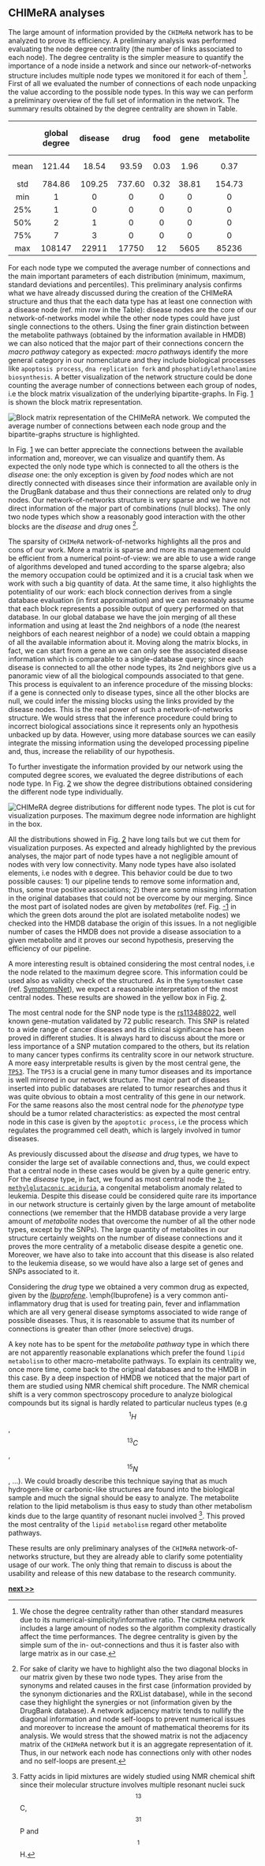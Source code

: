 ## CHIMeRA analyses

The large amount of information provided by the `CHIMeRA` network has to be analyzed to prove its efficiency.
A preliminary analysis was performed evaluating the node degree centrality (the number of links associated to each node).
The degree centrality is the simpler measure to quantify the importance of a node inside a network and since our network-of-networks structure includes multiple node types we monitored it for each of them [^1].
First of all we evaluated the number of connections of each node unpacking the value according to the possible node types.
In this way we can perform a preliminary overview of the full set of information in the network.
The summary results obtained by the degree centrality are shown in Table.

|       | global degree  | disease |   drug | food | gene | metabolite | phenotype |  SNP | metabolic pathway | disease pathway   | drug-action pathway| drug-metabolism pathway |  signaling pathway | physiological pathway | macro pathway|
|:-----:|:--------------:|:-------:|:------:|:----:|:----:|:----------:|:---------:|:----:|:-----------------:|:-----------------:|:------------------:|:-----------------------:|:------------------:|:---------------------:|:------------:|
|mean   |  121.44 |   18.54 |  93.59 | 0.03 | 1.96 |       0.37 |      5.50 | 0.65 |      0.09 |      0.05 |        0.14 | $$6\times10^{-3}$$| $$4\times10^{-3}$$ |$$1\times10^{-3}$$ |   0.48  |
|std    |  784.86 |  109.25 | 737.60 | 0.32 |38.81 |     154.73 |    100.09 |21.96 |      2.81 |      1.27 |        6.79 |            0.28 |             0.29 |            0.07 | 106.06  |
|min    |       1 |       0 |      0 |    0 |    0 |          0 |         0 |    0 |         0 |         0 |           0 |               0 |                0 |               0 |      0  |
|25%    |       1 |       0 |      0 |    0 |    0 |          0 |         0 |    0 |         0 |         0 |           0 |               0 |                0 |               0 |      0  |
|50%    |       2 |       1 |      0 |    0 |    0 |          0 |         0 |    0 |         0 |         0 |           0 |               0 |                0 |               0 |      0  |
|75%    |       7 |       3 |      0 |    0 |    0 |          0 |         0 |    0 |         0 |         0 |           0 |               0 |                0 |               0 |      1  |
|max    |  108147 |   22911 |  17750 |   12 | 5605 |      85236 |      9732 | 4866 |       594 |       283 |        1006 |              60 |               49 |              13 |  59993  |


For each node type we computed the average number of connections and the main important parameters of each distribution (minimum, maximum, standard deviations and percentiles).
This preliminary analysis confirms what we have already discussed during the creation of the CHIMeRA structure and thus that the each data type has at least one connection with a disease node (ref. min row in the Table): disease nodes are the core of our network-of-networks model while the other node types could have just single connections to the others.
Using the finer grain distinction between the metabolite pathways (obtained by the information available in HMDB) we can also noticed that the major part of their connections concern the *macro pathway* category as expected: *macro pathway*s identify the more general category in our nomenclature and they include biological processes like `apoptosis process`, `dna replication fork` and `phosphatidylethanolamine biosynthesis`.
A better visualization of the network structure could be done counting the average number of connections between each group of nodes, i.e the block matrix visualization of the underlying bipartite-graphs.
In Fig. [1](../../../../img/chimera_net_mat.svg) is shown the block matrix representation.

![Block matrix representation of the `CHIMeRA` network. We computed the average number of connections between each node group and the bipartite-graphs structure is highlighted.](../../../../img/chimera_net_mat.svg)

In Fig. [1](../../../../img/chimera_net_mat.svg) we can better appreciate the connections between the available information and, moreover, we can visualize and quantify them.
As expected the only node type which is connected to all the others is the *disease* one: the only exception is given by *food* nodes which are not directly connected with diseases since their information are available only in the DrugBank database and thus their connections are related only to *drug* nodes.
Our network-of-networks structure is very sparse and we have not direct information of the major part of combinations (null blocks).
The only two node types which show a reasonably good interaction with the other blocks are the *disease* and *drug* ones [^2].

The sparsity of `CHIMeRA` network-of-networks highlights all the pros and cons of our work.
More a matrix is sparse and more its management could be efficient from a numerical point-of-view: we are able to use a wide range of algorithms developed and tuned according to the sparse algebra; also the memory occupation could be optimized and it is a crucial task when we work with such a big quantity of data.
At the same time, it also highlights the potentiality of our work: each block connection derives from a single database evaluation (in first approximation) and we can reasonably assume that each block represents a possible output of query performed on that database.
In our global database we have the join merging of all these information and using at least the 2nd neighbors of a node (the nearest neighbors of each nearest neighbor of a node) we could obtain a mapping of all the available information about it.
Moving along the matrix blocks, in fact, we can start from a gene an we can only see the associated disease information which is comparable to a single-database query; since each disease is connected to all the other node types, its 2nd neighbors give us a panoramic view of all the biological compounds associated to that gene.
This process is equivalent to an inference procedure of the missing blocks: if a gene is connected only to disease types, since all the other blocks are null, we could infer the missing blocks using the links provided by the disease nodes.
This is the real power of such a network-of-networks structure.
We would stress that the inference procedure could bring to incorrect biological associations since it represents only an hypothesis unbacked up by data.
However, using more database sources we can easily integrate the missing information using the developed processing pipeline and, thus, increase the reliability of our hypothesis.

To further investigate the information provided by our network using the computed degree scores, we evaluated the degree distributions of each node type.
In Fig. [2](../../../../img/degree.png) we show the degree distributions obtained considering the different node type individually.

![`CHIMeRA` degree distributions for different node types. The plot is cut for visualization purposes. The maximum degree node information are highlight in the box.](../../../../img/degree.png)

All the distributions showed in Fig. [2](../../../../img/degree.png) have long tails but we cut them for visualization purposes.
As expected and already highlighted by the previous analyses, the major part of node types have a not negligible amount of nodes with very low connectivity.
Many node types have also isolated elements, i.e nodes with `0` degree.
This behavior could be due to two possible causes: 1) our pipeline tends to remove some information and, thus, some true positive associations; 2) there are some missing information in the original databases that could not be overcome by our merging.
Since the most part of isolated nodes are given by *metabolites* (ref. Fig. [-1](../../../../img/chimera_plot.png) in which the green dots around the plot are isolated metabolite nodes) we checked into the HMDB database the origin of this issues.
In a not negligible number of cases the HMDB does not provide a disease association to a given metabolite and it proves our second hypothesis, preserving the efficiency of our pipeline.

A more interesting result is obtained considering the most central nodes, i.e the node related to the maximum degree score.
This information could be used also as validity check of the structured.
As in the `SymptomsNet` case (ref. [SymptomsNet](./SymptomsNet.md)), we expect a reasonable interpretation of the most central nodes.
These results are showed in the yellow box in Fig. [2](../../../../img/degree.png).

The most central node for the SNP node type is the [rs113488022](https://www.ncbi.nlm.nih.gov/snp/rs113488022), well known gene-mutation validated by 72 public research.
This SNP is related to a wide range of cancer diseases and its clinical significance has been proved in different studies.
It is always hard to discuss about the more or less importance of a SNP mutation compared to the others, but its relation to many cancer types confirms its centrality score in our network structure.
A more easy interpretable results is given by the most central gene, the [`TP53`](https://ghr.nlm.nih.gov/gene/TP53).
The `TP53` is a crucial gene in many tumor diseases and its importance is well mirrored in our network structure.
The major part of diseases inserted into public databases are related to tumor researches and thus it was quite obvious to obtain a most centrality of this gene in our network.
For the same reasons also the most central node for the *phenotype* type should be a tumor related characteristics: as expected the most central node in this case is given by the `apoptotic process`, i.e the process which regulates the programmed cell death, which is largely involved in tumor diseases.

As previously discussed about the *disease* and *drug* types, we have to consider the large set of available connections and, thus, we could expect that a central node in these cases would be given by a quite generic entry.
For the *disease* type, in fact, we found as most central node the [`3-methylglutaconic aciduria`](https://en.wikipedia.org/wiki/3-Methylglutaconic_aciduria), a congenital metabolism anomaly related to leukemia.
Despite this disease could be considered quite rare its importance in our network structure is certainly given by the large amount of metabolite connections (we remember that the HMDB database provide a very large amount of *metabolite* nodes that overcome the number of all the other node types, except by the SNPs).
The large quantity of metabolites in our structure certainly weights on the number of disease connections and it proves the more centrality of a metabolic disease despite a genetic one.
Moreover, we have also to take into account that this disease is also related to the leukemia disease, so we would have also a large set of genes and SNPs associated to it.

Considering the *drug* type we obtained a very common drug as expected, given by the [*Ibuprofene*](https://en.wikipedia.org/wiki/Ibuprofen).
\emph{Ibuprofene} is a very common anti-inflammatory drug that is used for treating pain, fever and inflammation which are all very general disease symptoms associated to wide range of possible diseases.
Thus, it is reasonable to assume that its number of connections is greater than other (more selective) drugs.

A key note has to be spent for the *metabolite pathway* type in which there are not apparently reasonable explanations which prefer the found `lipid metabolism` to other macro-metabolite pathways.
To explain its centrality we, once more time, come back to the original databases and to the HMDB in this case.
By a deep inspection of HMDB we noticed that the major part of them are studied using NMR chemical shift procedure.
The NMR chemical shift is a very common spectroscopy procedure to analyze biological compounds but its signal is hardly related to particular nucleus types (e.g $$^1H$$, $$^{13}C$$, $$^{15}N$$, ...).
We could broadly describe this technique saying that as much hydrogen-like or carbonic-like structures are found into the biological sample and much the signal should be easy to analyze.
The metabolite relation to the lipid metabolism is thus easy to study than other metabolism kinds due to the large quantity of resonant nuclei involved [^3].
This proved the most centrality of the `lipid metabolism` regard other metabolite pathways.

These results are only preliminary analyses of the `CHIMeRA`  network-of-networks structure, but they are already able to clarify some potentiality usage of our work.
The only thing that remain to discuss is about the usability and release of this new database to the research community.


[^1]: We chose the degree centrality rather than other standard measures due to its numerical-simplicity/informative ratio. The `CHIMeRA` network includes a large amount of nodes so the algorithm complexity drastically affect the time performances. The degree centrality is given by the simple sum of the in- out-connections and thus it is faster also with large matrix as in our case.

[^2]: For sake of clarity we have to highlight also the two diagonal blocks in our matrix given by these two node types. They arise from the synonyms and related causes in the first case (information provided by the synonym dictionaries and the RXList database), while in the second case they highlight the synergies or not (information given by the DrugBank database). A network adjacency matrix tends to nullify the diagonal information and node self-loops to prevent numerical issues and moreover to increase the amount of mathematical theorems for its analysis. We would stress that the showed matrix is not the adjacency matrix of the `CHIMeRA` network but it is an aggregate representation of it. Thus, in our network each node has connections only with other nodes and no self-loops are present.

[^3]: Fatty acids in lipid mixtures are widely studied using NMR chemical shift since their molecular structure involves multiple resonant nuclei suck $$^{13}$$C, $$^{31}$$P and $$^1$$H.


[**next >>**](./Service.md)
